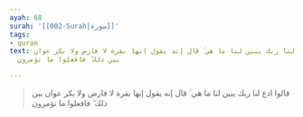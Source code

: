 ```yaml
---
ayah: 68
surah: '[[002-Surah|سورة]]'
tags:
- quran
text: قالوا ادع لنا ربك يبين لنا ما هي ۚ قال إنه يقول إنها بقرة لا فارض ولا بكر عوان
  بين ذلك ۖ فافعلوا ما تؤمرون

---
```

> قالوا ادع لنا ربك يبين لنا ما هي ۚ قال إنه يقول إنها بقرة لا فارض ولا بكر عوان بين ذلك ۖ فافعلوا ما تؤمرون
